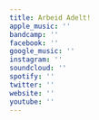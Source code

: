 ```yaml
---
title: Arbeid Adelt!
apple_music: ''
bandcamp: ''
facebook: ''
google_music: ''
instagram: ''
soundcloud: ''
spotify: ''
twitter: ''
website: ''
youtube: ''
---
```


